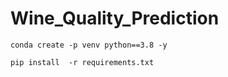 # Wine_Quality_Prediction

```
conda create -p venv python==3.8 -y

pip install  -r requirements.txt





```

